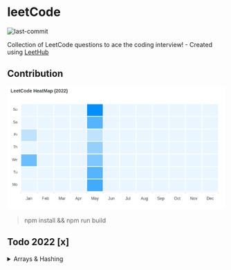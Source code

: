 # leetCode
![last-commit](https://img.shields.io/github/last-commit/tinoschroeter/leetCode.svg?style=flat)

Collection of LeetCode questions to ace the coding interview! - Created using [LeetHub](https://github.com/QasimWani/LeetHub)

## Contribution 

![heatmap](https://raw.githubusercontent.com/tinoschroeter/leetCode/master/heatmap.png)

> npm install && npm run build

## Todo 2022 [x]

<details>
  <summary>Arrays & Hashing</summary>
  </br>

  | Status |                            Problem                                       | Difficulty |          Video Solution                |
  |--------|:------------------------------------------------------------------------:|------------|:--------------------------------------:|
  |  [X]   | ![Contains Duplicate](https://leetcode.com/problems/contains-duplicate/) |  (Easy)    | ![video](https://youtu.be/3OamzN90kPg) |
  |  [ ]   | ![Valid Anagram](https://leetcode.com/problems/valid-anagram/)           |  (Easy)    | ![video](https://youtu.be/9UtInBqnCgA) |
  |  [x]   | ![Two Sum](https://leetcode.com/problems/two-sum/)                       |  (Easy)    | ![video](https://youtu.be/KLlXCFG5TnA) |

</details>

